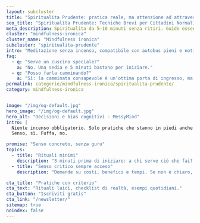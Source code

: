 ```yaml
---
layout: subcluster
title: "Spiritualita Prudente: pratica reale, ma attenzione ad attraversare la strada"
seo_title: "Spiritualita Prudente: Tecniche Brevi per Cittadini Normali ed Accorti"
meta_description: Spiritualita da 5–10 minuti senza ritiri. Guide essenziali, camminata consapevole e micro-esercizi da ufficio."
cluster: "mindfulness-ironica"
cluster_name: "Mindfulness ironica"
subcluster: "spiritualita-prudente"
intro: "Meditazione senza incenso, compatibile con autobus pieni e notifiche insistenti. Qui trovi le guide essenziali e gli esercizi rapidi."
faq:
  - q: "Serve un cuscino speciale?"
    a: "No. Una sedia e 5 minuti bastano per iniziare."
  - q: "Posso farla camminando?"
    a: "Sì: la camminata consapevole è un’ottima porta di ingresso, ma fai attenzione ad attraversare la strada!"
permalink: categorie/mindfulness-ironica/spiritualita-prudente/
category: mindfulness-ironica


image: "/img/og-default.jpg"
hero_image: "/img/og-default.jpg"
hero_alt: "Decisioni e bias cognitivi - MessyMind"
intro: |
  Niente incenso obbligatorio. Solo pratiche che stanno in piedi anche accanto a Excel.
  Senso, sì. Fuffa, no.

promise: "Senso concreto, senza guru"
topics:
  - title: "Rituali minimi"
    description: "3 minuti prima di iniziare: a chi serve ciò che fai? Allinea gesto e intento."
  - title: "Senso critico sempre acceso"
    description: "Domande su costi, benefici e tempi. Se non è chiaro, non è per ora."

cta_title: "Pratiche con criterio"
cta_text: "Rituali laici, checklist di realtà, esempi quotidiani."
cta_button: "Iscriviti gratis"
cta_link: "/newsletter/"
sitemap: true
noindex: false
---
```

